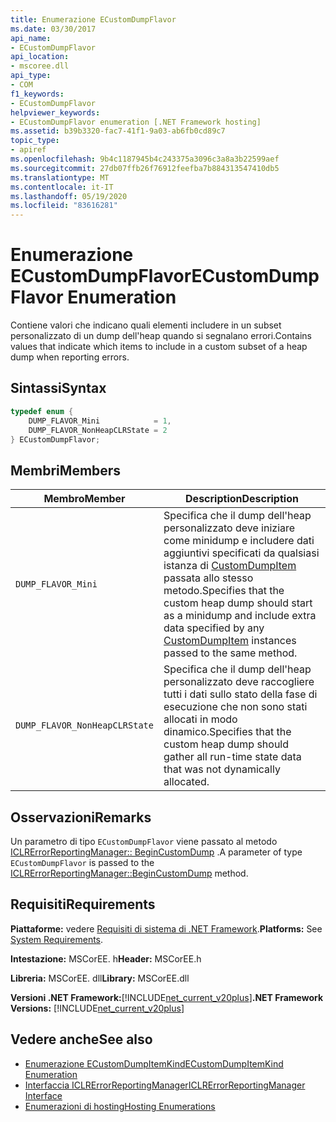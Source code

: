 ```yaml
---
title: Enumerazione ECustomDumpFlavor
ms.date: 03/30/2017
api_name:
- ECustomDumpFlavor
api_location:
- mscoree.dll
api_type:
- COM
f1_keywords:
- ECustomDumpFlavor
helpviewer_keywords:
- ECustomDumpFlavor enumeration [.NET Framework hosting]
ms.assetid: b39b3320-fac7-41f1-9a03-ab6fb0cd89c7
topic_type:
- apiref
ms.openlocfilehash: 9b4c1187945b4c243375a3096c3a8a3b22599aef
ms.sourcegitcommit: 27db07ffb26f76912feefba7b884313547410db5
ms.translationtype: MT
ms.contentlocale: it-IT
ms.lasthandoff: 05/19/2020
ms.locfileid: "83616281"
---
```

# <a name="ecustomdumpflavor-enumeration"></a><span data-ttu-id="d012c-102">Enumerazione ECustomDumpFlavor</span><span class="sxs-lookup"><span data-stu-id="d012c-102">ECustomDumpFlavor Enumeration</span></span>
<span data-ttu-id="d012c-103">Contiene valori che indicano quali elementi includere in un subset personalizzato di un dump dell'heap quando si segnalano errori.</span><span class="sxs-lookup"><span data-stu-id="d012c-103">Contains values that indicate which items to include in a custom subset of a heap dump when reporting errors.</span></span>  
  
## <a name="syntax"></a><span data-ttu-id="d012c-104">Sintassi</span><span class="sxs-lookup"><span data-stu-id="d012c-104">Syntax</span></span>  
  
```cpp  
typedef enum {  
    DUMP_FLAVOR_Mini            = 1,  
    DUMP_FLAVOR_NonHeapCLRState = 2  
} ECustomDumpFlavor;  
```  
  
## <a name="members"></a><span data-ttu-id="d012c-105">Membri</span><span class="sxs-lookup"><span data-stu-id="d012c-105">Members</span></span>  
  
|<span data-ttu-id="d012c-106">Membro</span><span class="sxs-lookup"><span data-stu-id="d012c-106">Member</span></span>|<span data-ttu-id="d012c-107">Description</span><span class="sxs-lookup"><span data-stu-id="d012c-107">Description</span></span>|  
|------------|-----------------|  
|`DUMP_FLAVOR_Mini`|<span data-ttu-id="d012c-108">Specifica che il dump dell'heap personalizzato deve iniziare come minidump e includere dati aggiuntivi specificati da qualsiasi istanza di [CustomDumpItem](customdumpitem-structure.md) passata allo stesso metodo.</span><span class="sxs-lookup"><span data-stu-id="d012c-108">Specifies that the custom heap dump should start as a minidump and include extra data specified by any [CustomDumpItem](customdumpitem-structure.md) instances passed to the same method.</span></span>|  
|`DUMP_FLAVOR_NonHeapCLRState`|<span data-ttu-id="d012c-109">Specifica che il dump dell'heap personalizzato deve raccogliere tutti i dati sullo stato della fase di esecuzione che non sono stati allocati in modo dinamico.</span><span class="sxs-lookup"><span data-stu-id="d012c-109">Specifies that the custom heap dump should gather all run-time state data that was not dynamically allocated.</span></span>|  
  
## <a name="remarks"></a><span data-ttu-id="d012c-110">Osservazioni</span><span class="sxs-lookup"><span data-stu-id="d012c-110">Remarks</span></span>  
 <span data-ttu-id="d012c-111">Un parametro di tipo `ECustomDumpFlavor` viene passato al metodo [ICLRErrorReportingManager:: BeginCustomDump](iclrerrorreportingmanager-begincustomdump-method.md) .</span><span class="sxs-lookup"><span data-stu-id="d012c-111">A parameter of type `ECustomDumpFlavor` is passed to the [ICLRErrorReportingManager::BeginCustomDump](iclrerrorreportingmanager-begincustomdump-method.md) method.</span></span>  
  
## <a name="requirements"></a><span data-ttu-id="d012c-112">Requisiti</span><span class="sxs-lookup"><span data-stu-id="d012c-112">Requirements</span></span>  
 <span data-ttu-id="d012c-113">**Piattaforme:** vedere [Requisiti di sistema di .NET Framework](../../get-started/system-requirements.md).</span><span class="sxs-lookup"><span data-stu-id="d012c-113">**Platforms:** See [System Requirements](../../get-started/system-requirements.md).</span></span>  
  
 <span data-ttu-id="d012c-114">**Intestazione:** MSCorEE. h</span><span class="sxs-lookup"><span data-stu-id="d012c-114">**Header:** MSCorEE.h</span></span>  
  
 <span data-ttu-id="d012c-115">**Libreria:** MSCorEE. dll</span><span class="sxs-lookup"><span data-stu-id="d012c-115">**Library:** MSCorEE.dll</span></span>  
  
 <span data-ttu-id="d012c-116">**Versioni .NET Framework:**[!INCLUDE[net_current_v20plus](../../../../includes/net-current-v20plus-md.md)]</span><span class="sxs-lookup"><span data-stu-id="d012c-116">**.NET Framework Versions:** [!INCLUDE[net_current_v20plus](../../../../includes/net-current-v20plus-md.md)]</span></span>  
  
## <a name="see-also"></a><span data-ttu-id="d012c-117">Vedere anche</span><span class="sxs-lookup"><span data-stu-id="d012c-117">See also</span></span>

- [<span data-ttu-id="d012c-118">Enumerazione ECustomDumpItemKind</span><span class="sxs-lookup"><span data-stu-id="d012c-118">ECustomDumpItemKind Enumeration</span></span>](ecustomdumpitemkind-enumeration.md)
- [<span data-ttu-id="d012c-119">Interfaccia ICLRErrorReportingManager</span><span class="sxs-lookup"><span data-stu-id="d012c-119">ICLRErrorReportingManager Interface</span></span>](iclrerrorreportingmanager-interface.md)
- [<span data-ttu-id="d012c-120">Enumerazioni di hosting</span><span class="sxs-lookup"><span data-stu-id="d012c-120">Hosting Enumerations</span></span>](hosting-enumerations.md)
